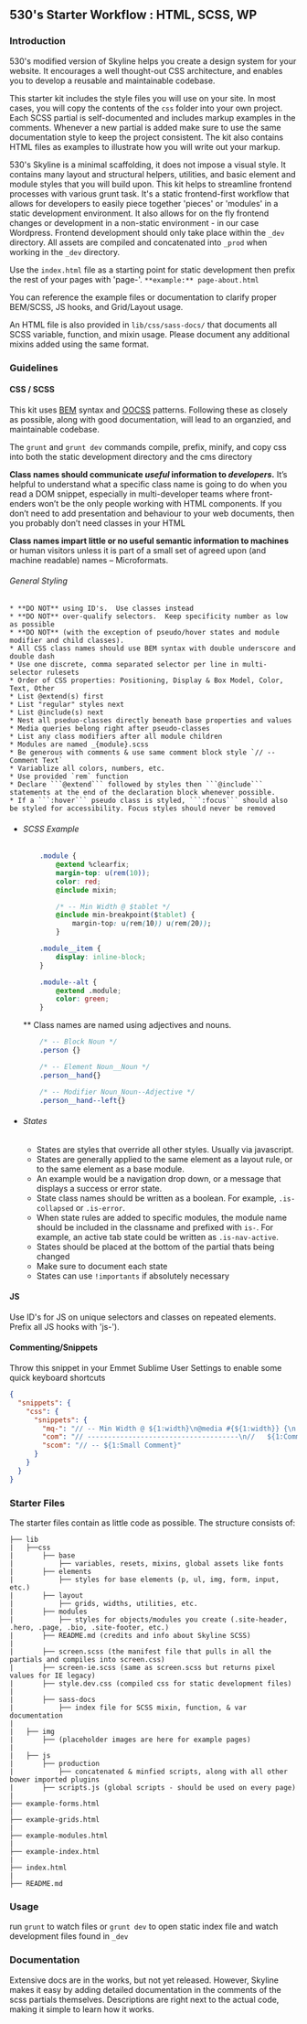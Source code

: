 ## 530's Starter Workflow : HTML, SCSS, WP


### Introduction

530's modified version of Skyline helps you create a design system for your website.  It encourages a well thought-out CSS architecture, and enables you to develop a reusable and maintainable codebase.

This starter kit includes the style files you will use on your site. In most cases, you will copy the contents of the `css` folder into your own project. Each SCSS partial is self-documented and includes markup examples in the comments. Whenever a new partial is added make sure to use the same documentation style to keep the project consistent. The kit also contains HTML files as examples to illustrate how you will write out your markup.

530's Skyline is a minimal scaffolding, it does not impose a visual style.  It contains many layout and structural helpers, utilities, and basic element and module styles that you will build upon. This kit helps to streamline frontend processes with various grunt task. It's a static frontend-first workflow that allows for developers to easily piece together 'pieces' or 'modules' in a static development environment. It also allows for on the fly frontend changes or development in a non-static environment - in our case Wordpress. Frontend development should only take place within the `_dev` directory. All assets are compiled and concatenated into `_prod` when working in the `_dev` directory.

Use the `index.html` file as a starting point for static development then prefix the rest of your pages with 'page-'. `**example:** page-about.html`

You can reference the example files or documentation to clarify proper BEM/SCSS, JS hooks, and Grid/Layout usage.

An HTML file is also provided in `lib/css/sass-docs/` that documents all SCSS variable, function, and mixin usage. Please document any additional mixins added using the same format.

### Guidelines

#### CSS / SCSS
This kit uses [BEM](http://bem.info/method/) syntax and [OOCSS](http://oocss.org/) patterns. Following these as closely as possible, along with good documentation, will lead to an organzied, and maintainable codebase.

The `grunt` and `grunt dev` commands compile, prefix, minify, and copy css into both the static development directory and the cms directory

**Class names should communicate _useful_ information to _developers_.** It’s helpful to understand what a specific class name is going to do when you read a DOM snippet, especially in multi-developer teams where front-enders won’t be the only people working with HTML components. If you don’t need to add presentation and behaviour to your web documents, then you probably don’t need classes in your HTML

**Class names impart little or no useful semantic information to machines** or human visitors unless it is part of a small set of agreed upon (and machine readable) names – Microformats.


###### General Styling

    * **DO NOT** using ID's.  Use classes instead
    * **DO NOT** over-qualify selectors.  Keep specificity number as low as possible
    * **DO NOT** (with the exception of pseudo/hover states and module modifier and child classes).
    * All CSS class names should use BEM syntax with double underscore and double dash
    * Use one discrete, comma separated selector per line in multi-selector rulesets
    * Order of CSS properties: Positioning, Display & Box Model, Color, Text, Other
    * List @extend(s) first
    * List "regular" styles next
    * List @include(s) next
    * Nest all pseduo-classes directly beneath base properties and values
    * Media queries belong right after pseudo-classes
    * List any class modifiers after all module children
    * Modules are named _{module}.scss
    * Be generous with comments & use same comment block style `// -- Comment Text`
    * Variablize all colors, numbers, etc.
    * Use provided `rem` function
    * Declare ```@extend``` followed by styles then ```@include``` statements at the end of the declaration block whenever possible.
    * If a ```:hover``` pseudo class is styled, ```:focus``` should also be styled for accessibility. Focus styles should never be removed

* ###### SCSS Example
    ```css
        .module {
            @extend %clearfix;
            margin-top: u(rem(10));
            color: red;
            @include mixin;

            /* -- Min Width @ $tablet */
            @include min-breakpoint($tablet) {
                margin-top: u(rem(10)) u(rem(20));
            }

        .module__item {
            display: inline-block;
        }

        .module--alt {
            @extend .module;
            color: green;
        }
    ```
    ** Class names are named using adjectives and nouns.

    ```css
        /* -- Block Noun */
        .person {}

        /* -- Element Noun__Noun */
        .person__hand{}

        /* -- Modifier Noun_Noun--Adjective */
        .person__hand--left{}
    ```

* ###### States
    * States are styles that override all other styles.  Usually via javascript.
    * States are generally applied to the same element as a layout rule, or to the same element as a base module.
    * An example would be a navigation drop down, or a message that displays a success or error state.
    * State class names should be written as a boolean.  For example, ```.is-collapsed``` or ```.is-error```.
    * When state rules are added to specific modules, the module name should be included in the classname and   prefixed with ```is-```.  For example, an active tab state could be written as ```.is-nav-active```.
    * States should be placed at the bottom of the partial thats being changed
    * Make sure to document each state
    * States can use `!importants` if absolutely necessary

#### JS
Use ID's for JS on unique selectors and classes on repeated elements. Prefix all JS hooks with 'js-').

#### Commenting/Snippets
Throw this snippet in your Emmet Sublime User Settings to enable some quick keyboard shortcuts
```json
{
  "snippets": {
    "css": {
      "snippets": {
        "mq-": "// -- Min Width @ ${1:width}\n@media #{${1:width}} {\n|\n}",
        "com": "// -------------------------------------\n//   ${1:Comment Name} \n// -------------------------------------",
        "scom": "// -- ${1:Small Comment}"
      }
    }
  }
}
```

### Starter Files
The starter files contain as little code as possible.  The structure consists of:

```
├── lib
| 	├──css
|  	  	├── base
|	    	├── variables, resets, mixins, global assets like fonts
|    	├── elements
|	      	├── styles for base elements (p, ul, img, form, input, etc.)
|    	├── layout
|    	    ├── grids, widths, utilities, etc.
|    	├── modules
|    	    ├── styles for objects/modules you create (.site-header, .hero, .page, .bio, .site-footer, etc.)
|    	├── README.md (credits and info about Skyline SCSS)
|
|    	├── screen.scss (the manifest file that pulls in all the partials and compiles into screen.css)
|    	├── screen-ie.scss (same as screen.scss but returns pixel values for IE legacy)
|    	├── style.dev.css (compiled css for static development files)
|
|    	├── sass-docs
|	 		├── index file for SCSS mixin, function, & var documentation
|
|	├── img
|   	├── (placeholder images are here for example pages)
|
|	├── js
|   	├── production
|			├── concatenated & minfied scripts, along with all other bower imported plugins
|		├── scripts.js (global scripts - should be used on every page)
|
├── example-forms.html
|
├── example-grids.html
|
├── example-modules.html
|
├── example-index.html
|
├── index.html
|
├── README.md

```

### Usage
run `grunt` to watch files or `grunt dev` to open static index file and watch development files found in `_dev`


### Documentation
Extensive docs are in the works, but not yet released. However, Skyline makes it easy by adding detailed documentation in the comments of the scss partials themselves. Descriptions are right next to the actual code, making it simple to learn how it works.

